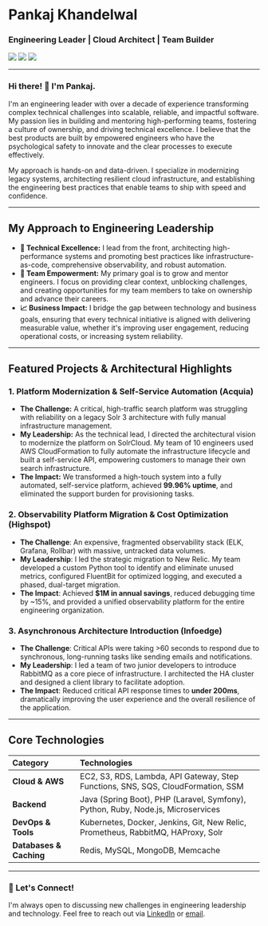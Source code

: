 # Pankaj Khandelwal

### Engineering Leader | Cloud Architect | Team Builder

[<img src="https://img.shields.io/badge/LinkedIn-0077B5?style=for-the-badge&logo=linkedin&logoColor=white" />](https://linkedin.com/in/pankaj139)
[<img src="https://img.shields.io/badge/Email-D14836?style=for-the-badge&logo=gmail&logoColor=white" />](mailto:pankaj139@gmail.com)
[<img src="https://img.shields.io/badge/Portfolio-255E63?style=for-the-badge&logo=react&logoColor=white" />](https://pankaj139.github.io/pankaj139/index.html)

---

### Hi there! 👋 I'm Pankaj.

I'm an engineering leader with over a decade of experience transforming complex technical challenges into scalable, reliable, and impactful software. My passion lies in building and mentoring high-performing teams, fostering a culture of ownership, and driving technical excellence. I believe that the best products are built by empowered engineers who have the psychological safety to innovate and the clear processes to execute effectively.

My approach is hands-on and data-driven. I specialize in modernizing legacy systems, architecting resilient cloud infrastructure, and establishing the engineering best practices that enable teams to ship with speed and confidence.

---

## My Approach to Engineering Leadership

* **🚀 Technical Excellence:** I lead from the front, architecting high-performance systems and promoting best practices like infrastructure-as-code, comprehensive observability, and robust automation.
* **🌱 Team Empowerment:** My primary goal is to grow and mentor engineers. I focus on providing clear context, unblocking challenges, and creating opportunities for my team members to take on ownership and advance their careers.
* **📈 Business Impact:** I bridge the gap between technology and business goals, ensuring that every technical initiative is aligned with delivering measurable value, whether it's improving user engagement, reducing operational costs, or increasing system reliability.

---

## Featured Projects & Architectural Highlights

### 1. Platform Modernization & Self-Service Automation (Acquia)

* **The Challenge:** A critical, high-traffic search platform was struggling with reliability on a legacy Solr 3 architecture with fully manual infrastructure management.
* **My Leadership:** As the technical lead, I directed the architectural vision to modernize the platform on SolrCloud. My team of 10 engineers used AWS CloudFormation to fully automate the infrastructure lifecycle and built a self-service API, empowering customers to manage their own search infrastructure.
* **The Impact:** We transformed a high-touch system into a fully automated, self-service platform, achieved **99.96% uptime**, and eliminated the support burden for provisioning tasks.

### 2. Observability Platform Migration & Cost Optimization (Highspot)

* **The Challenge**: An expensive, fragmented observability stack (ELK, Grafana, Rollbar) with massive, untracked data volumes.
* **My Leadership**: I led the strategic migration to New Relic. My team developed a custom Python tool to identify and eliminate unused metrics, configured FluentBit for optimized logging, and executed a phased, dual-target migration.
* **The Impact**: Achieved **$1M in annual savings**, reduced debugging time by ~15%, and provided a unified observability platform for the entire engineering organization.

### 3. Asynchronous Architecture Introduction (Infoedge)

* **The Challenge**: Critical APIs were taking >60 seconds to respond due to synchronous, long-running tasks like sending emails and notifications.
* **My Leadership**: I led a team of two junior developers to introduce RabbitMQ as a core piece of infrastructure. I architected the HA cluster and designed a client library to facilitate adoption.
* **The Impact**: Reduced critical API response times to **under 200ms**, dramatically improving the user experience and the overall resilience of the application.

---

## Core Technologies

| Category | Technologies |
| :--- | :--- |
| **Cloud & AWS** | EC2, S3, RDS, Lambda, API Gateway, Step Functions, SNS, SQS, CloudFormation, SSM |
| **Backend** | Java (Spring Boot), PHP (Laravel, Symfony), Python, Ruby, Node.js, Microservices |
| **DevOps & Tools** | Kubernetes, Docker, Jenkins, Git, New Relic, Prometheus, RabbitMQ, HAProxy, Solr |
| **Databases & Caching**| Redis, MySQL, MongoDB, Memcache |

---

### 💬 Let's Connect!

I'm always open to discussing new challenges in engineering leadership and technology. Feel free to reach out via [LinkedIn](https://linkedin.com/in/pankaj139) or [email](mailto:pankaj139@gmail.com).
